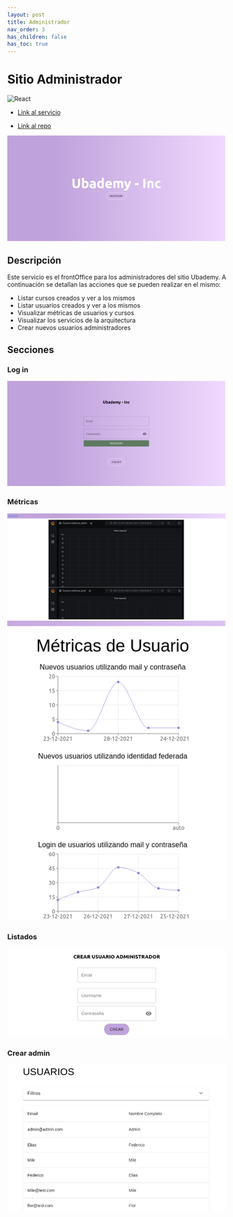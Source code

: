 ```yaml
---
layout: post
title: Administrador
nav_order: 3
has_children: false
has_toc: true
---
```


# Sitio Administrador

![React](https://img.shields.io/badge/react-%2320232a.svg?style=for-the-badge&logo=react&logoColor=%2361DAFB)

* [Link al servicio](https://ubademy-grupo-13.herokuapp.com/)

* [Link al repo](https://github.com/ubademy-inc/ubademy-front)

<img src="../admin/assets/front-office-1.png" width="500"/>

## Descripción

Este servicio es el frontOffice para los administradores del sitio Ubademy. A continuación se detallan las acciones que se pueden realizar en el mismo:

* Listar cursos creados y ver a los mismos
* Listar usuarios creados y ver a los mismos
* Visualizar métricas de usuarios y cursos
* Visualizar los servicios de la arquitectura
* Crear nuevos usuarios administradores

## Secciones

### Log in

<img src="../admin/assets/front-office-2.png" width="500"/>

### Métricas

<img src="../admin/assets/front-office-3.png" width="500"/>
<img src="../admin/assets/front-office-4.png" width="500"/>

### Listados

<img src="../admin/assets/front-office-5.png" width="500"/>

### Crear admin

<img src="../admin/assets/front-office-6.png" width="500"/>